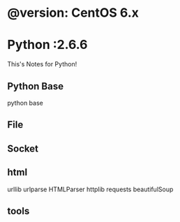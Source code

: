 
<h1>@version: CentOS 6.x </h1>
<h1>Python :2.6.6</h1>


This's Notes for Python!
<h2>Python Base</h2>
	python base
<h2>File</h2>
<h2>Socket</h2>
<h2>html</h2>
	urllib
	urlparse
	HTMLParser
	httplib
	requests
	beautifulSoup
<h2>tools</h2>


